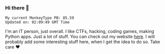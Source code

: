 ### Hi there 👋
<!-- PB START -->
```
My current MonkeyType PB: 85.59
Updated on: 02:09:49 GMT Time
```
<!-- PB END -->
I'm an IT person, just overall. I like CTFs, hacking, coding games, making Python apps. Just a lot of stuff.
You can check out my website [here](https://skill3472.github.io/).
I will probably add some interesting stuff here, when I get the idea to do so. Take care ❤️
